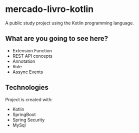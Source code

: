 # mercado-livro-kotlin
A public study project using the Kotlin programming language.

## What are you going to see here?
* Extension Function
* REST API concepts
* Annotation
* Role
* Assync Events

## Technologies
Project is created with:
* Kotlin
* SpringBoot
* Spring Security
* MySql



